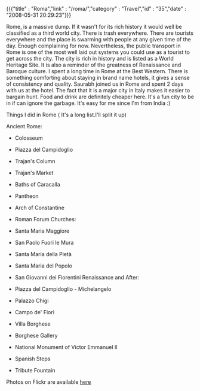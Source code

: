 {{{"title" : "Roma","link" : "/roma/","category" : "Travel","id" : "35","date" : "2008-05-31 20:29:23"}}}

Rome, is a massive dump. If it wasn't for its rich history it would well be classified as a third world city. There is trash everywhere. There are tourists everywhere and the place is swarming with people at any given time of the day. Enough complaining for now. Nevertheless, the public transport in Rome is one of the most well laid out systems you could use as a tourist to get across the city. The city is rich in history and is listed as a World Heritage Site. It is also a reminder of the greatness of Renaissance and Baroque culture. I spent a long time in Rome at the Best Western. There is something comforting about staying in brand name hotels, it gives a sense of consistency and quality. Saurabh joined us in Rome and spent 2 days with us at the hotel. The fact that it is a major city in Italy makes it easier to bargain hunt. Food and drink are definitely cheaper here. It's a fun city to be in if can ignore the garbage. It's easy for me since I'm from India :)
<!--more-->
Things I did in Rome ( It's a long list.I'll split it up)

Ancient Rome:

*   Colosseum
*   <span class="mw-redirect">Piazza del Campidoglio</span>
*   Trajan's Column
*   Trajan's Market
*   Baths of Caracalla
*   Pantheon
*   Arch of Constantine
*   Roman Forum
Churches:

*   <span class="mw-redirect">Santa Maria Maggiore</span>
*   <span class="mw-redirect">San Paolo Fuori le Mura</span>
*   <span class="mw-redirect">Santa Maria della Pietà</span>
*   Santa Maria del Popolo
*   San Giovanni dei Fiorentini
Renaissance and After:

*   <span class="mw-redirect">Piazza del Campidoglio</span> - Michelangelo
*   Palazzo Chigi
*   Campo de' Fiori
*   Villa Borghese
*   <span class="mw-redirect">Borghese Gallery</span>
*   National Monument of Victor Emmanuel II
*   Spanish Steps
*   Tribute Fountain

Photos on Flickr are available [here](http://www.flickr.com/photos/akshayp/sets/72157625268406183/)
